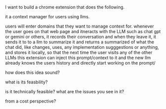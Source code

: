I want to build a chrome extension that does the following.



it a context manager for users using llms.

users will enter domains that they want to manage context for. whenever the user goes on that web page and itneracts with the LLM such as chat gpt or gemini or others, it records their conversation and when they leave it, it sends it to to a llm to summarize it and returns a summarized of what the chat did, like changes, uses, any implementation sugggestions or anything, and stores it locally, so that the next time the user visits any of the other LLMs this extension can inject this prompt/context to it and the new llm already knows the users history and directly start working on the prompt/





how does this idea sound?

what is its feasbility?

is it technically feasible? what are the issues you see in it?

from a cost perspective?